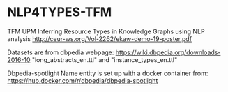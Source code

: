 # NLP4TYPES-TFM
TFM UPM Inferring Resource Types in Knowledge Graphs using NLP analysis
http://ceur-ws.org/Vol-2262/ekaw-demo-19-poster.pdf

Datasets are from dbpedia webpage:
https://wiki.dbpedia.org/downloads-2016-10
"long_abstracts_en.ttl" and "instance_types_en.ttl"

Dbpedia-spotlight Name entity is set up with a docker container from:
https://hub.docker.com/r/dbpedia/dbpedia-spotlight